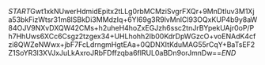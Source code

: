 $START$Gwt1xkNUwerHdmidEpitx2tLLg0rbMCMziSvgrFXQr+9MnDtIuv3M1Xja53bkFizWtsr31m8lSBkDi3MMdzIq+6YI69g3R9lvMnlCl93OQxKUP4b9y8aW84OJV9NXvDXQW42CMs+h2uheH4hoZxEGJzh6ssc2tnJrBYpekUAjr0oP/Ph7HhUws6XCc6Csgz2tzgex34+UHLhohh2Ib00KdrDpWGzcO+voENAdK4cfzi8QWZeNWwx+jbF7FcLdrngmHgtEAa+0QDNXItKduMAG55rCqY+BaTsEF2Z1SoYR3l3XVJxJuLkAxroJRbFDffzqba6flRUL0aBDn9orJmnDw==$END$